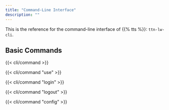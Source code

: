 ```yaml
---
title: "Command-Line Interface"
description: ""
---
```


This is the reference for the command-line interface of {{% tts %}}: `ttn-lw-cli`.

<!--more-->

## Basic Commands

{{< cli/command >}}

{{< cli/command "use" >}}

{{< cli/command "login" >}}

{{< cli/command "logout" >}}

{{< cli/command "config" >}}
